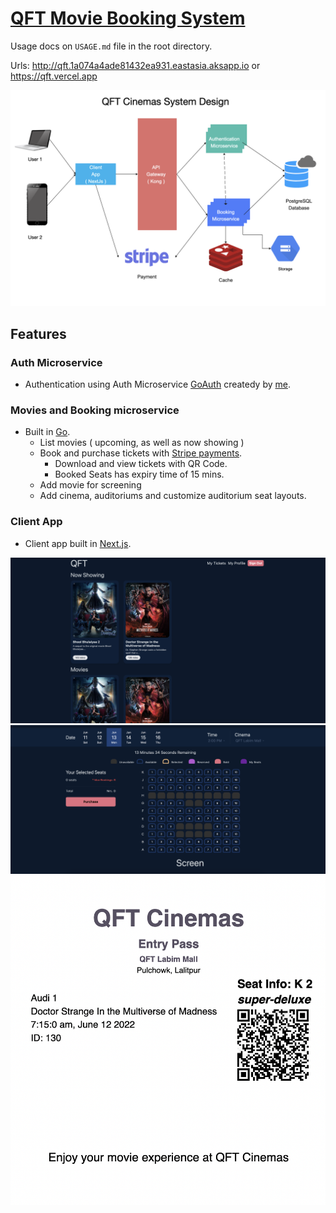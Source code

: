 # [QFT Movie Booking System](http://qft.1a074a4ade81432ea931.eastasia.aksapp.io)

Usage docs on `USAGE.md` file in the root directory.

Urls: http://qft.1a074a4ade81432ea931.eastasia.aksapp.io or https://qft.vercel.app

![System Design](./assets/design.png)

## Features

### Auth Microservice

* Authentication using Auth Microservice [GoAuth](https://github.com/overlorddamygod/go-auth) createdy by [me](https://github.com/overlorddamygod).

### Movies and Booking microservice

* Built in [Go](https://go.dev).
    * List movies ( upcoming, as well as now showing )
    * Book and purchase tickets with [Stripe payments](https://stripe.com/).
        * Download and view tickets with QR Code.
        * Booked Seats has expiry time of 15 mins.
    * Add movie for screening
    * Add cinema, auditoriums and customize auditorium seat layouts.

### Client App

* Client app built in [Next.js](https://nextjs.org/).

![HomePage](./assets/home.png)
![Seats](./assets/seats.png)
![Ticket](./assets/ticket.png)

